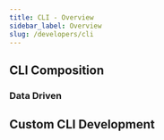 ```yaml
---
title: CLI - Overview
sidebar_label: Overview
slug: /developers/cli
---
```


## CLI Composition

### Data Driven

## Custom CLI Development
